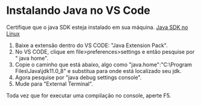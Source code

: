 # Instalando Java no VS Code

Certifique que o java SDK esteja instalado em sua máquina. 
[Java SDK no Linux](https://docs.oracle.com/javase/8/docs/technotes/guides/install/linux_jdk.html#BJFJJEFG)

1. Baixe a extensão dentro do VS CODE: "Java Extension Pack".
2. No VS CODE, clique em file>preferences>settings e então pesquise por " java home".
3. Copie o caminho que está abaixo, algo como "java.home":"C:\\Program Files\\Java\\jdk11.0_8" e substitua para onde está localizado seu jdk.
4. Agora pesquise por "java debug settings console".
5. Mude para "External Terminal".

Toda vez que for executar uma compilação no console, aperte F5.

